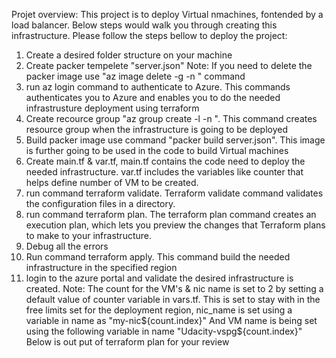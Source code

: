 Projet overview:
This project is to deploy Virtual nmachines, fontended by a load balancer. Below steps would walk you through creating this infrastructure. Please follow the steps bellow to deploy the project:

1. Create a desired folder structure on your machine
2. Create packer tempelete "server.json"
Note: If you need to delete the packer image use "az image delete -g <resource-group> -n <image name>" command
3. run az login command to authenticate to Azure. This commands authenticates you to Azure and enables you to do the needed infrastrusture deployment using terraform
4. Create recource group "az group create -l <location> -n <name of the resource group>". This command creates resource group when the infrastructure is going to be deployed
5. Build packer image use command "packer build server.json". This image is further going to be used in the code to build Virtual machines
6. Create main.tf & var.tf, main.tf contains the code need to deploy the needed infrastructure. var.tf includes the variables like counter that helps define number of VM to be created.
7. run command terraform validate. Terraform validate command validates the configuration files in a directory.
8. run command terraform plan. The terraform plan command creates an execution plan, which lets you preview the changes that Terraform plans to make to your infrastructure.
9. Debug all the errors
10. Run command terraform apply. This command build the needed infrastructure in the specified region
11. login to the azure portal and validate the desired infrastructure is created.
Note: The count for the VM's & nic name is set to 2 by setting a default value of counter variable in vars.tf. This is set to stay with in the free limits set for the deployment region, nic_name is set using a variable in name as "my-nic${count.index}" And VM name is being set using the following variable in name "Udacity-vspg${count.index}"
Below is out put of terraform plan for your review

